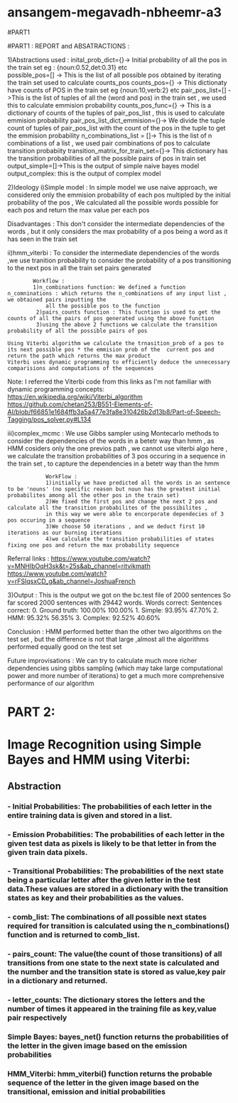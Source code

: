 # ansangem-megavadh-nbheemr-a3

#PART1



#PART1 : REPORT and ABSATRACTIONS : 


1)Abstractions used : 
        inital_prob_dict={}-> Initial probability of all the pos in the train set  eg : {noun:0.52,det:0.31} etc  
        possible_pos=[] -> This is the list of all possible pos obtained by iterating the train set used to calculate counts_pos
        counts_pos={} -> This dictionaty have counts of POS in the train set eg {noun:10,verb:2} etc
        pair_pos_list=[] ->This is the list of tuples of all the (word and pos) in the train set , we used this to calculate emmision probability 
        counts_pos_func={} -> This is a dictionary of counts of the tuples of pair_pos_list , this is used to calculate emmision probability
        pair_pos_list_dict_emmision={}-> We divide the tuple count of tuples of pair_pos_list with the count of the pos in the tuple to get the emmision probability 
        n_combinations_list = []-> This is the list of n combinations of a list , we used pair combinations of pos to calculate transition probabiity
        transition_matrix_for_train_set={}-> This dictionary has the transition probabilities of all the possible pairs of pos in train set
        output_simple=[]->This is the output of simple naive bayes model
        output_complex: this is the output of complex model


2)Ideology
i)Simple model : In simple model we use naive approach, we considered only the emmision probability of each pos multipled by the initial probability of the pos , 
                    We calculated all the possible words possible for each pos and return the max value per each pos

Disadvantages : This don't consider the intermediate dependencies of the words , but it only considers the max probability of a pos being a word as it has seen in the train set


ii)hmm_viterbi : To consider the intermediate dependencies of the words ,we use tranition probability to consider the probability of a pos transitioning to the next pos
                in all the train set pairs generated

            Workflow : 
            1)n_combinations function: We defined a function n_comninations : which returns the n_combinations of any input list , we obtained pairs inputting the 
                all the possible pos to the function
             2)pairs_counts function : This fucntion is used to get the counts of all the pairs of pos generated using the above function
             3)using the above 2 functions we calculate the transition probability of all the possible pairs of pos

    Using Viterbi algorithm we calculate the trnasition_prob of a pos to its next possible pos * the emmision prob of the  current pos and return the path which returns the max product
    Viterbi uses dynamic programming to efficiently deduce the unnecessary comparisions and computations of the sequences

Note: I referred the Viterbi code from this links as I'm not familiar with dynamic programming concepts: 
 https://en.wikipedia.org/wiki/Viterbi_algorithm
 https://github.com/chetan253/B551-Elements-of-AI/blob/f66851e1684ffb3a5a477e3fa8e310426b2d13b8/Part-of-Speech-Tagging/pos_solver.py#L134


iii)complex_mcmc : We use Gibbs sampler using Montecarlo methods to consider the dependencies of the words in a betetr way than hmm , as 
                    HMM cosiders only the one previos path , we cannot use viterbi algo here , we calculate the transition probabilities of 3 pos occuring in a sequence in the train set , to capture the dependencies in a betetr way than the hmm



                WorkFlow : 
                1)initially we have predicted all the words in an sentence to be 'nouns' (no specific reason but noun has the greatest initial probabilites among all the other pos in the train set)
                2)We fixed the first pos and change the next 2 pos and calculate all the transition probabilites of the possibilites , 
                in this way we were able to encorporate dependecies of 3 pos occuring in a sequence
                3)We choose 50 iterations , and we deduct first 10 iterations as our burning iterations
                4)we calculate the transition probabilities of states fixing one pos and return the max probability sequence

Referral links : 
https://www.youtube.com/watch?v=MNHIbOqH3sk&t=25s&ab_channel=ritvikmath
https://www.youtube.com/watch?v=rFSlqsxCD_g&ab_channel=JoshuaFrench


3)Output : 
This is the output we got on the bc.test file of 2000 sentences
So far scored 2000 sentences with 29442 words.
                   Words correct:     Sentences correct: 
   0. Ground truth:      100.00%              100.00%
         1. Simple:       93.95%               47.70%
            2. HMM:       95.32%               56.35%
        3. Complex:       92.52%               40.60%


Conclusion : HMM performed better than the other two algorithms on the test set , but the difference is not that large  ,almost all the algorithms performed equally good on the test set

Future improvisations : 
We can try to calculate much more richer dependencies using gibbs sampling (which may take large computational power and more number of iterations) to get a much more comprehensive performance of our algorithm













# PART 2:

# Image Recognition using Simple Bayes and HMM using Viterbi:

## Abstraction
### - Initial Probabilities: The probabilities of each letter in the entire training data is given and stored in a list.
### - Emission Probabilities: The probabilities of each letter in the given test data as pixels is likely to be that letter in from the given train data pixels.
### - Transitional Probabilities: The probabilities of the next state being a particular letter after the given letter in the test data.These values are stored in a dictionary with the transition states as key and their probabilities as the values.
### - comb_list: The combinations of all possible next states required for transition is calculated using the n_combinations() function and is returned to comb_list.
### - pairs_count: The value(the count of those transitions) of all transitions from one state to the next state is calculated and the number and the transition state is stored as value,key pair in a dictionary and returned.
### - letter_counts: The dictionary stores the letters and the number of times it appeared in the training file as key,value pair respectively

### Simple Bayes: bayes_net() function returns the probabilities of the letter in the given image based on the emission probabilities 

### HMM_Viterbi: hmm_viterbi() function returns the probable sequence of the letter in the given image based on the transitional, emission and initial probabilities

